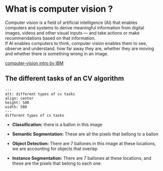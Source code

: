 # What is computer vision ? 

Computer vision is a field of artificial intelligence (AI) that enables computers and systems to derive meaningful information from digital images, videos and other visual inputs — and take actions or make recommendations based on that information.    
If AI enables computers to think, computer vision enables them to see, observe and understand.
how far away they are, whether they are moving and whether there is something wrong in an image.

[computer-vision intro by IBM](https://www.ibm.com/topics/computer-vision)

## The different tasks of an CV algorithm

```{figure} ../imgs/cv_imgs/ballons-tasks.png
---
alt: different types of cv tasks
align: center
height: 500
width: 500
---
different types of cv tasks
```

*   **Classification:** there is a ballon in this image

*   **Semantic Segmentation:** These are all the pixels that bellong to a ballon

*   **Object Detection:** There are 7 ballones in this image at these locations,
    we are accounting for objects that overlap

*   **Instance Segmentation:** There are 7 ballones at these locations,
    and these are the pixels that belong to each one.
